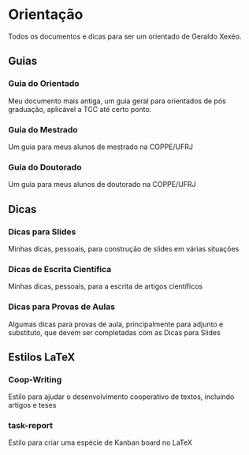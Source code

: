 # Orientação

Todos os documentos e dicas para ser um orientado de Geraldo Xexéo.

## Guias

### Guia do Orientado
 
 Meu documento mais antiga, um guia geral para orientados de pós graduação, aplicável a TCC até certo ponto.
 
### Guia do Mestrado

Um guia para meus alunos de mestrado na COPPE/UFRJ

### Guia do Doutorado

Um guia para meus alunos de doutorado na COPPE/UFRJ

## Dicas

### Dicas para Slides

Minhas dicas, pessoais, para construção de slides em várias situações

### Dicas de Escrita Científica

Minhas dicas, pessoais, para a escrita de artigos científicos

### Dicas para Provas de Aulas

Algumas dicas para provas de aula, principalmente para adjunto e substituto, que devem ser completadas com as Dicas para Slides

## Estilos LaTeX

### Coop-Writing

Estilo para ajudar o desenvolvimento cooperativo de textos, incluindo artigos e teses

### task-report

Estilo para criar uma espécie de Kanban board no LaTeX

